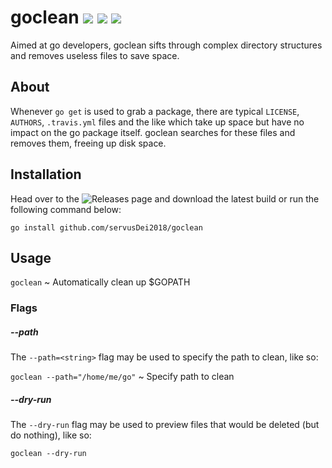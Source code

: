 # goclean ![](https://img.shields.io/github/downloads/servusdei2018/goclean/total?style=flat-square) ![](https://img.shields.io/github/issues-raw/servusdei2018/goclean?style=flat-square) ![](https://img.shields.io/badge/go-1.15-critical?style=flat-square&logo=go)
Aimed at go developers, goclean sifts through complex directory structures and removes useless files to save space.

## About
Whenever `go get` is used to grab a package, there are typical `LICENSE`, `AUTHORS`, `.travis.yml` files and the like which take up space but have no impact on the go package itself. goclean searches for these files and removes them, freeing up disk space.

## Installation

Head over to the ![Releases page](https://github.com/servusDei2018/goclean/releases/latest) and download the latest build or run the following command below:

`go install github.com/servusDei2018/goclean`

## Usage

`goclean` ~ Automatically clean up $GOPATH

### Flags

##### --path
The `--path=<string>` flag may be used to specify the path to clean, like so:

`goclean --path="/home/me/go"` ~ Specify path to clean

##### --dry-run
The `--dry-run` flag may be used to preview files that would be deleted (but do nothing), like so:

`goclean --dry-run`


